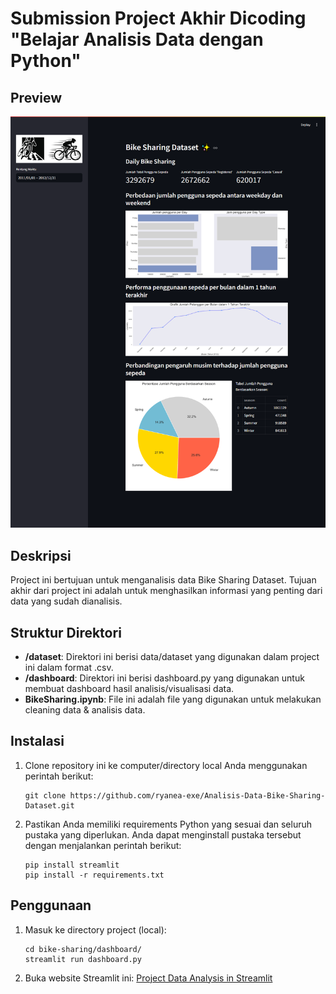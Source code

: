 # Submission Project Akhir Dicoding "Belajar Analisis Data dengan Python"

## Preview
![Bike Sharing Dashboard Github Preview](https://github.com/ryanea-exe/Analisis-Data-Bike-Sharing-Dataset/blob/main/preview2.png)

## Deskripsi
Project ini bertujuan untuk menganalisis data Bike Sharing Dataset. Tujuan akhir dari project ini adalah untuk menghasilkan informasi yang penting dari data yang sudah dianalisis.

## Struktur Direktori
- **/dataset**: Direktori ini berisi data/dataset yang digunakan dalam project ini dalam format .csv.
- **/dashboard**: Direktori ini berisi dashboard.py yang digunakan untuk membuat dashboard hasil analisis/visualisasi data.
- **BikeSharing.ipynb**: File ini adalah file yang digunakan untuk melakukan cleaning data & analisis data.

## Instalasi
1. Clone repository ini ke computer/directory local Anda menggunakan perintah berikut:
   ```shell
   git clone https://github.com/ryanea-exe/Analisis-Data-Bike-Sharing-Dataset.git
   ```

2. Pastikan Anda memiliki requirements Python yang sesuai dan seluruh pustaka yang diperlukan. Anda dapat menginstall pustaka tersebut dengan menjalankan perintah berikut:
    ```shell
    pip install streamlit
    pip install -r requirements.txt
    ```

## Penggunaan
1. Masuk ke directory project (local):
    ```shell
    cd bike-sharing/dashboard/
    streamlit run dashboard.py
    ```

2. Buka website Streamlit ini:
   [Project Data Analysis in Streamlit](https://bike-sharing-analysis-ryanea.streamlit.app/)
